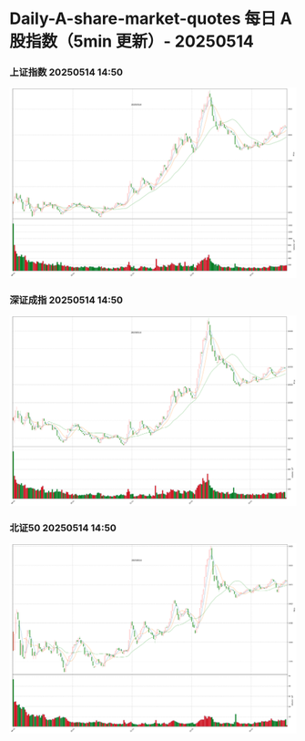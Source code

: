 
# Daily-A-share-market-quotes 每日 A 股指数（5min 更新）- 20250514

### 上证指数 20250514 14:50
![](./fig/2025/5/20250514-sh000001.png)

### 深证成指 20250514 14:50
![](./fig/2025/5/20250514-sz399001.png)

### 北证50 20250514 14:50
![](./fig/2025/5/20250514-bj899050.png)

